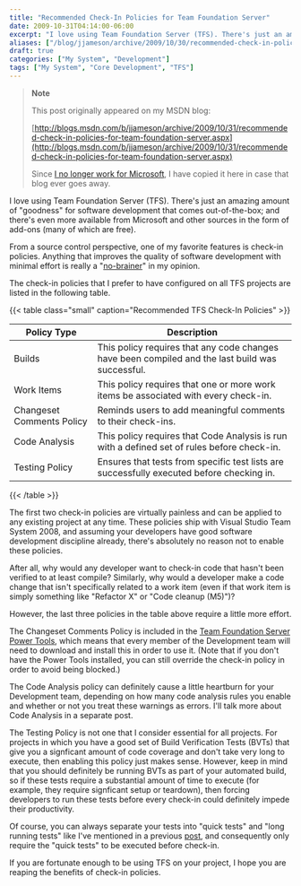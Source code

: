 ```yaml
---
title: "Recommended Check-In Policies for Team Foundation Server"
date: 2009-10-31T04:14:00-06:00
excerpt: "I love using Team Foundation Server (TFS). There's just an amazing amount of \"goodness\" for software development that comes out-of-the-box; and there's even more available from Microsoft and other sources in the form of add-ons (many of which are free..."
aliases: ["/blog/jjameson/archive/2009/10/30/recommended-check-in-policies-for-team-foundation-server.aspx", "/blog/jjameson/archive/2009/10/31/recommended-check-in-policies-for-team-foundation-server.aspx"]
draft: true
categories: ["My System", "Development"]
tags: ["My System", "Core Development", "TFS"]
---
```


> **Note**
>
> This post originally appeared on my MSDN blog:
>
> [http://blogs.msdn.com/b/jjameson/archive/2009/10/31/recommended-check-in-policies-for-team-foundation-server.aspx](http://blogs.msdn.com/b/jjameson/archive/2009/10/31/recommended-check-in-policies-for-team-foundation-server.aspx)
>
> Since
> [I no longer work for Microsoft](/blog/jjameson/2011/09/02/last-day-with-microsoft),
> I have copied it here in case that blog ever goes away.

I love using Team Foundation Server (TFS). There's just an amazing amount of
"goodness" for software development that comes out-of-the-box; and there's even
more available from Microsoft and other sources in the form of add-ons (many of
which are free).

From a source control perspective, one of my favorite features is check-in
policies. Anything that improves the quality of software development with
minimal effort is really a
"[no-brainer](http://wordnetweb.princeton.edu/perl/webwn?s=no-brainer)" in my
opinion.

The check-in policies that I prefer to have configured on all TFS projects are
listed in the following table.

{{< table class="small" caption="Recommended TFS Check-In Policies" >}}

| Policy Type | Description |
| --- | --- |
| Builds | This policy requires that any code changes have been compiled and the last build was successful. |
| Work Items | This policy requires that one or more work items be associated with every check-in. |
| Changeset Comments Policy | Reminds users to add meaningful comments to their check-ins. |
| Code Analysis | This policy requires that Code Analysis is run with a defined set of rules before check-in. |
| Testing Policy | Ensures that tests from specific test lists are successfully executed before checking in. |

{{< /table >}}

The first two check-in policies are virtually painless and can be applied to any
existing project at any time. These policies ship with Visual Studio Team System
2008, and assuming your developers have good software development discipline
already, there's absolutely no reason not to enable these policies.

After all, why would any developer want to check-in code that hasn't been
verified to at least compile? Similarly, why would a developer make a code
change that isn't specifically related to a work item (even if that work item is
simply something like "Refactor X" or "Code cleanup (M5)")?

However, the last three policies in the table above require a little more
effort.

The Changeset Comments Policy is included in the
[Team Foundation Server Power Tools](http://msdn.microsoft.com/en-us/teamsystem/bb980963.aspx),
which means that every member of the Development team will need to download and
install this in order to use it. (Note that if you don't have the Power Tools
installed, you can still override the check-in policy in order to avoid being
blocked.)

The Code Analysis policy can definitely cause a little heartburn for your
Development team, depending on how many code analysis rules you enable and
whether or not you treat these warnings as errors. I'll talk more about Code
Analysis in a separate post.

The Testing Policy is not one that I consider essential for all projects. For
projects in which you have a good set of Build Verification Tests (BVTs) that
give you a signficant amount of code coverage and don't take very long to
execute, then enabling this policy just makes sense. However, keep in mind that
you should definitely be running BVTs as part of your automated build, so if
these tests require a substantial amount of time to execute (for example, they
require signficant setup or teardown), then forcing developers to run these
tests before every check-in could definitely impede their productivity.

Of course, you can always separate your tests into "quick tests" and "long
running tests" like I've mentioned in a previous
[post](/blog/jjameson/2009/03/19/argumentnullexception-with-optional-publishingpage-description-property-with-some-thoughts-on-breaking-the-build-too),
and consequently only require the "quick tests" to be executed before check-in.

If you are fortunate enough to be using TFS on your project, I hope you are
reaping the benefits of check-in policies.
